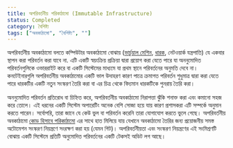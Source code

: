 ```yaml
---
title: অপরিবর্তনীয় পরিকাঠামো (Immutable Infrastructure)
status: Completed
category: বৈশিষ্ট্য
tags: ["অবকাঠামো", "বৈশিষ্ট্য", ""]
---
```


অপরিবর্তনীয় অবকাঠামো বলতে কম্পিউটার অবকাঠামো বোঝায়
([ভার্চুয়াল মেশিন](/bn/virtual-machine/), [ধারক](/bn/container/), নেটওয়ার্ক যন্ত্রপাতি)
যে একবার স্থাপন করা পরিবর্তন করা যাবে না.
এটি একটি স্বয়ংক্রিয় প্রক্রিয়া দ্বারা প্রয়োগ করা যেতে পারে যা অননুমোদিত পরিবর্তনগুলিকে ওভাররাইট করে বা
একটি সিস্টেমের মাধ্যমে যা প্রথম স্থানে পরিবর্তনের অনুমতি দেবে না।
কনটেইনারগুলি অপরিবর্তনীয় অবকাঠামোর একটি ভাল উদাহরণ
কারণ পাত্রে ক্রমাগত পরিবর্তন শুধুমাত্র দ্বারা করা যেতে পারে
ধারকটির একটি নতুন সংস্করণ তৈরি করা বা এর চিত্র থেকে বিদ্যমান ধারকটিকে পুনরায় তৈরি করা।

অননুমোদিত পরিবর্তন প্রতিরোধ বা চিহ্নিত করে,
অপরিবর্তনীয় অবকাঠামো নিরাপত্তা ঝুঁকি শনাক্ত করা এবং কমানো সহজ করে তোলে।
এই ধরনের একটি সিস্টেম অপারেটিং অনেক বেশি সোজা হয়ে যায়
কারণ প্রশাসকরা এটি সম্পর্কে অনুমান করতে পারেন।
সর্বোপরি, তারা জানে যে কেউ ভুল বা পরিবর্তন করেনি তারা যোগাযোগ করতে ভুলে গেছে।
অপরিবর্তনীয় অবকাঠামো [কোড হিসাবে পরিকাঠামো](/bn/infrastructure-as-code/) এর সাথে হাত মিলিয়ে যায়
যেখানে অবকাঠামো তৈরির জন্য প্রয়োজনীয় সমস্ত অটোমেশন সংস্করণ নিয়ন্ত্রণে সংরক্ষণ করা হয় (যেমন গিট)।
অপরিবর্তনীয়তা এবং সংস্করণ নিয়ন্ত্রণের এই সংমিশ্রণটি বোঝায়
একটি সিস্টেমে প্রতিটি অনুমোদিত পরিবর্তনের একটি টেকসই অডিট লগ আছে।
